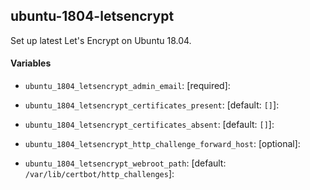 ## ubuntu-1804-letsencrypt

Set up latest Let's Encrypt on Ubuntu 18.04.

#### Variables

* `ubuntu_1804_letsencrypt_admin_email`: [required]:

* `ubuntu_1804_letsencrypt_certificates_present`: [default: `[]`]:

* `ubuntu_1804_letsencrypt_certificates_absent`: [default: `[]`]:

* `ubuntu_1804_letsencrypt_http_challenge_forward_host`: [optional]:

* `ubuntu_1804_letsencrypt_webroot_path`: [default: `/var/lib/certbot/http_challenges`]:
